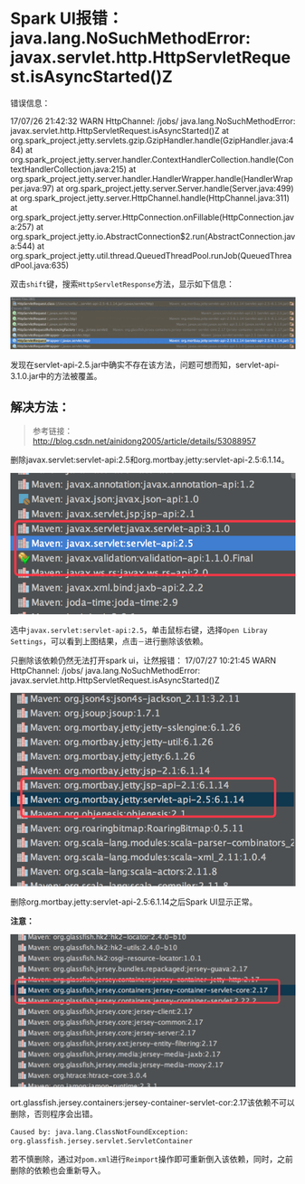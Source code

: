 # Spark UI报错：java.lang.NoSuchMethodError: javax.servlet.http.HttpServletRequest.isAsyncStarted()Z


错误信息：

17/07/26 21:42:32 WARN HttpChannel: /jobs/
java.lang.NoSuchMethodError: javax.servlet.http.HttpServletRequest.isAsyncStarted()Z
	at org.spark_project.jetty.servlets.gzip.GzipHandler.handle(GzipHandler.java:484)
	at org.spark_project.jetty.server.handler.ContextHandlerCollection.handle(ContextHandlerCollection.java:215)
	at org.spark_project.jetty.server.handler.HandlerWrapper.handle(HandlerWrapper.java:97)
	at org.spark_project.jetty.server.Server.handle(Server.java:499)
	at org.spark_project.jetty.server.HttpChannel.handle(HttpChannel.java:311)
	at org.spark_project.jetty.server.HttpConnection.onFillable(HttpConnection.java:257)
	at org.spark_project.jetty.io.AbstractConnection$2.run(AbstractConnection.java:544)
	at org.spark_project.jetty.util.thread.QueuedThreadPool.runJob(QueuedThreadPool.java:635)


双击`shift`键，搜索`HttpServletResponse`方法，显示如下信息：


![图一](https://raw.githubusercontent.com/sunshinelu/LearnDiary/master/images/Spark/spark.error.01.png)


发现在servlet-api-2.5.jar中确实不存在该方法，问题可想而知，servlet-api-3.1.0.jar中的方法被覆盖。

## 解决方法：

> 参考链接：
<http://blog.csdn.net/ainidong2005/article/details/53088957>


删除javax.servlet:servlet-api:2.5和org.mortbay.jetty:servlet-api-2.5:6.1.14。

![图二](https://raw.githubusercontent.com/sunshinelu/LearnDiary/master/images/Spark/spark.error.02.png)

选中`javax.servlet:servlet-api:2.5`，单击鼠标右键，选择`Open Libray Settings`，可以看到上图结果，点击`－`进行删除该依赖。

只删除该依赖仍然无法打开spark ui，让然报错：
17/07/27 10:21:45 WARN HttpChannel: /jobs/
java.lang.NoSuchMethodError: javax.servlet.http.HttpServletRequest.isAsyncStarted()Z


![图三](https://raw.githubusercontent.com/sunshinelu/LearnDiary/master/images/Spark/spark.error.03.png)

删除org.mortbay.jetty:servlet-api-2.5:6.1.14之后Spark UI显示正常。

**注意：**

![图四](https://raw.githubusercontent.com/sunshinelu/LearnDiary/master/images/Spark/spark.error.04.png)


ort.glassfish.jersey.containers:jersey-container-servlet-cor:2.17该依赖不可以删除，否则程序会出错。

    Caused by: java.lang.ClassNotFoundException: org.glassfish.jersey.servlet.ServletContainer

若不慎删除，通过对`pom.xml`进行`Reimport`操作即可重新倒入该依赖，同时，之前删除的依赖也会重新导入。
